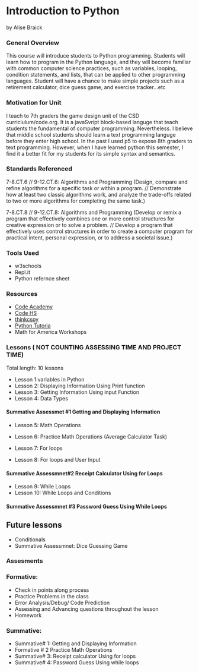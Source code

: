 # Introduction to Python
by Alise Braick

### General Overview

This course will introduce students to Python programming. Students will learn how to program in the Python language, and they will become familiar with common computer science practices, such as variables, looping, condition statements, and lists, that can be applied to other programming languages. Student will have a chance to make simple projects such as a retirement calculator, dice guess game, and exercise tracker…etc 

### Motivation for Unit

I teach to 7th graders the game design unit of the CSD curriciulum/code.org. It is a javaSvript block-based languge that teach students the fundamental of computer programming. Nevertheless.  I believe that middle school students should learn a text programming languge before they enter high school. In the past I used p5 to expose 8th graders to text programming. However, when I have learned python this semester, I find it a better fit for my students for its simple syntax and semantics.  

### Standards Referenced

7-8.CT.6 // 9-12.CT.6: Algorithms and Programming (Design, compare and refine algorithms for a specific task or within a program. // Demonstrate how at least two classic algorithms work, and analyze the trade-offs related to two or more algorithms for completing the same task.)

7-8.CT.8 // 9-12.CT.8: Algorithms and Programming (Develop or remix a program that effectively combines one or more control structures for creative expression or to solve a problem. // Develop a program that effectively uses control structures in order to create a computer program for practical intent, personal expression, or to address a societal issue.)

### Tools Used
* w3schools
* Repl.it
* Python refernce sheet

### Resources
* [Code Academy](https://www.codecademy.com/)
* [Code HS](https://codehs.com/)
* [thinkcspy](https://runestone.academy/ns/books/published/thinkcspy/index.html)
* [Python Tutoria](https://www.w3schools.com/python/)
* Math for America Workshops

### Lessons ( NOT COUNTING ASSESSING TIME AND PROJECT TIME)
Total length: 10 lessons
* Lesson 1:variables in Python
* Lesson 2: Displaying Information Using Print function
* Lesson 3: Getting Information Using  input Function
* Lesson 4: Data Types
#### Summative Assessmet #1 Getting and Displaying Information
* Lesson 5: Math Operations 
* Lesson 6: Practice Math Operations (Average Calculator Task)

* Lesson 7: For loops
* Lesson 8: For loops and User Input
#### Summative Assessmnet#2 Receipt Calculator Using for Loops
* Lesson 9: While Loops 
* Lesson 10: While Loops and Conditions
#### Summative Assessmnet #3 Password Guess Using While Loops

## Future lessons
* Conditionals
* Summative Assessmnet: Dice Guessing Game 

### Assesments
### Formative: 
* Check in points along process
* Practice Problems in the class
* Error Analysis/Debug/ Code Prediction
* Assessing and Advancing questions throughout the lesson 
* Homework 

### Summative:  

* Summative# 1: Getting and Displaying Information
* Formative # 2 Practice Math Operations
* Summative# 3: Receipt calculator Using for loops
* Summative# 4: Password Guess Using while loops



